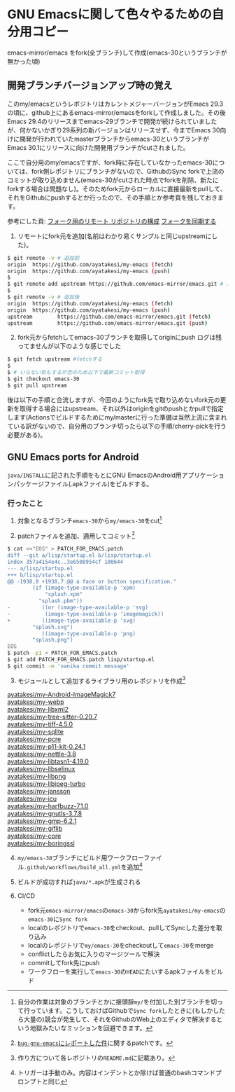 # GNU Emacsに関して色々やるための自分用コピー
emacs-mirror/emacs をfork(全ブランチ)して作成(emacs-30というブランチが無かった頃)

## 開発ブランチバージョンアップ時の覚え
このmy/emacsというレポジトリはカレントメジャーバージョンがEmacs 29.3の頃に、github上にあるemacs-mirror/emacsをforkして作成しました。その後Emacs 29.4のリリースまでemacs-29ブランチで開発が続けられていましたが、何かないかぎり29系列の新バージョンはリリースせず、今までEmacs 30向けに開発が行われていたmasterブランチからemacs-30というブランチがEmacs 30.1にリリースに向けた開発用ブランチがcutされました。

ここで自分用のmy/emacsですが、fork時に存在していなかったemacs-30については、fork側レポジトリにブランチがないので、GithubのSync forkで上流のコミットが取り込めません(emacs-30がcutされた時点でforkを削除、新たにforkする場合は問題なし)。そのためfork元からローカルに直接最新をpullして、それをGithubにpushするとか行ったので、その手順とか参考頁を残しておきます。

参考にした頁:
[フォーク用のリモート リポジトリの構成](https://docs.github.com/ja/pull-requests/collaborating-with-pull-requests/working-with-forks/configuring-a-remote-repository-for-a-fork)
[フォークを同期する](https://docs.github.com/ja/pull-requests/collaborating-with-pull-requests/working-with-forks/syncing-a-fork)

1. リモートにfork元を追加(名前はわかり易くサンプルと同じupstreamにした)。

```bash
$ git remote -v # 追加前
origin  https://github.com/ayatakesi/my-emacs (fetch)
origin  https://github.com/ayatakesi/my-emacs (push)
$
$ git remote add upstream https://github.com/emacs-mirror/emacs.git # 追加
$
$ git remote -v # 追加後
origin  https://github.com/ayatakesi/my-emacs (fetch)
origin  https://github.com/ayatakesi/my-emacs (push)
upstream        https://github.com/emacs-mirror/emacs.git (fetch)
upstream        https://github.com/emacs-mirror/emacs.git (push)
```

2. fork元からfetchしてemacs-30ブランチを取得してoriginにpush
ログは残ってませんが以下のような感じでした
```bash
$ git fetch upstream #fetchする
$
$ # いらない気もするが念のため以下で最新コミット取得
$ git checkout emacs-30
$ git pull upstream
```
後は以下の手順と合流しますが、今回のようにfork先で取り込めないfork元の更新を取得する場合にはupstream、それ以外はoriginをgitのpushとかpullで指定します(Actionsでビルドするためにmy/masterに行った準備は当然上流に含まれている訳がないので、自分用のブランチ切ったら以下の手順/cherry-pickを行う必要がある)。

## GNU Emacs ports for Android
`java/INSTALL`に記された手順をもとにGNU EmacsのAndroid用アプリケーションパッケージファイル(.apkファイル)をビルドする。

### 行ったこと
1. 対象となるブランチ`emacs-30`から`my/emacs-30`をcut[^1]

2. patchファイルを追加、適用してコミット[^2]

```bash
$ cat <<"EOS" > PATCH_FOR_EMACS.patch
diff --git a/lisp/startup.el b/lisp/startup.el
index 357a4154e4c..3e6508954cf 100644
--- a/lisp/startup.el
+++ b/lisp/startup.el
@@ -1938,8 +1938,7 @@ a face or button specification."
 		(if (image-type-available-p 'xpm)
 		    "splash.xpm"
 		  "splash.pbm"))
-	       ((or (image-type-available-p 'svg)
-		    (image-type-available-p 'imagemagick))
+	       ((image-type-available-p 'svg)
 		"splash.svg")
 	       ((image-type-available-p 'png)
 		"splash.png")
EOS
$ patch -p1 < PATCH_FOR_EMACS.patch
$ git add PATCH_FOR_EMACS.patch lisp/startup.el
$ git commit -m 'nanika commit message'
```

3. モジュールとして追加するライブラリ用のレポジトリを作成[^3]

[ayatakesi/my-Android-ImageMagick7](https://github.com/ayatakesi/my-Android-ImageMagick7)  
[ayatakesi/my-webp](https://github.com/ayatakesi/my-webp)  
[ayatakesi/my-libxml2](https://github.com/ayatakesi/my-libxml2)  
[ayatakesi/my-tree-sitter-0.20.7](https://github.com/ayatakesi/my-tree-sitter-0.20.7)  
[ayatakesi/my-tiff-4.5.0](https://github.com/ayatakesi/my-tiff-4.5.0)  
[ayatakesi/my-sqlite](https://github.com/ayatakesi/my-sqlite)  
[ayatakesi/my-pcre](https://github.com/ayatakesi/my-pcre)  
[ayatakesi/my-p11-kit-0.24.1](https://github.com/ayatakesi/my-p11-kit-0.24.1)  
[ayatakesi/my-nettle-3.8](https://github.com/ayatakesi/my-nettle-3.8)  
[ayatakesi/my-libtasn1-4.19.0](https://github.com/ayatakesi/my-libtasn1-4.19.0)  
[ayatakesi/my-libselinux](https://github.com/ayatakesi/my-libselinux)  
[ayatakesi/my-libpng](https://github.com/ayatakesi/my-libpng)  
[ayatakesi/my-libjpeg-turbo](https://github.com/ayatakesi/my-libjpeg-turbo)  
[ayatakesi/my-jansson](https://github.com/ayatakesi/my-jansson)  
[ayatakesi/my-icu](https://github.com/ayatakesi/my-icu)  
[ayatakesi/my-harfbuzz-7.1.0](https://github.com/ayatakesi/my-harfbuzz-7.1.0)  
[ayatakesi/my-gnutls-3.7.8](https://github.com/ayatakesi/my-gnutls-3.7.8)  
[ayatakesi/my-gmp-6.2.1](https://github.com/ayatakesi/my-gmp-6.2.1)  
[ayatakesi/my-giflib](https://github.com/ayatakesi/my-giflib)  
[ayatakesi/my-core](https://github.com/ayatakesi/my-core)  
[ayatakesi/my-boringssl](https://github.com/ayatakesi/my-boringssl)  

4. `my/emacs-30`ブランチにビルド用ワークフローファイル`.github/workflows/build_all.yml`を追加[^4]

5. ビルドが成功すれば`java/*.apk`が生成される

6. CI/CD
   - fork元`emacs-mirror/emacs`の`emacs-30`からfork先`ayatakesi/my-emacs`の`emacs-30`に`Sync fork`
   - localのレポジトリで`emacs-30`をcheckout、pullしてSyncした差分を取り込み
   - localのレポジトリで`my/emacs-30`をcheckoutして`emacs-30`をmerge
   - conflictしたらお気に入りのマージツールで解決
   - commitしてfork先にpush
   - ワークフローを実行して`emacs-30`の`HEAD`にたいするapkファイルをビルド
[^1]: 自分の作業は対象のブランチとかに接頭辞`my/`を付加した別ブランチを切って行っています。こうしておけばGithubで`Sync fork`したときに(もしかしたら大量の)競合が発生して、それをGithubのWeb上のエディタで解決するという地獄みたいなミッションを回避できます。
[^2]: [`bug-gnu-emacs`にレポートした件](https://debbugs.gnu.org/cgi/bugreport.cgi?bug=70199)に関するpatchです。
[^3]: 作り方について各レポジトリの`README.md`に記載あり。
[^4]: トリガーは手動のみ。内容はインデントとか除けば普通のbashコマンドプロンプトと同じ
